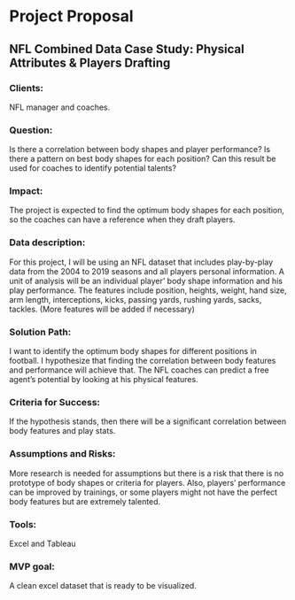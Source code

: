 # Project Proposal
## NFL Combined Data Case Study: Physical Attributes & Players Drafting

### Clients:

NFL manager and coaches. 

### Question:

Is there a correlation between body shapes and player performance? Is there a pattern on best body shapes for each position? Can this result be used for coaches to identify potential talents?

### Impact:

The project is expected to find the optimum body shapes for each position, so the coaches can have a reference when they draft players. 

### Data description:

For this project, I will be using an NFL dataset that includes play-by-play data from the 2004 to 2019 seasons and all players personal information. A unit of analysis will be an individual player’ body shape information and his play performance. The features include position, heights, weight, hand size, arm length, interceptions, kicks, passing yards, rushing yards, sacks, tackles. (More features will be added if necessary)

### Solution Path:

I want to identify the optimum body shapes for different positions in football. I hypothesize that finding the correlation between body features and performance will achieve that. The NFL coaches can predict a free agent’s potential by looking at his physical features. 

### Criteria for Success:

If the hypothesis stands, then there will be a significant correlation between body features and play stats. 

### Assumptions and Risks:

More research is needed for assumptions but there is a risk that there is no prototype of body shapes or criteria for players. Also, players’ performance can be improved by trainings, or some players might not have the perfect body features but are extremely talented. 

### Tools:

Excel and Tableau

### MVP goal:
A clean excel dataset that is ready to be visualized. 
